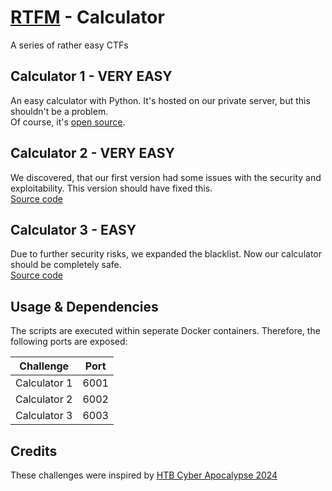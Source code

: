 # [RTFM](../README.md) - Calculator
A series of rather easy CTFs


## Calculator 1 - VERY EASY

An easy calculator with Python. It's hosted on our private server, but this shouldn't be a problem.\
Of course, it's [open source](./calculator1/files/challenge.py).

## Calculator 2 - VERY EASY

We discovered, that our first version had some issues with the security and exploitability. This version should have fixed this.\
[Source code](./calculator2/files/challenge.py)

## Calculator 3 - EASY

Due to further security risks, we expanded the blacklist. Now our calculator should be completely safe.\
[Source code](./calculator3/files/challenge.py)

## Usage & Dependencies

The scripts are executed within seperate Docker containers. Therefore, the following ports are exposed:

|  Challenge   | Port |
|:------------:|:----:|
| Calculator 1 | 6001 |
| Calculator 2 | 6002 |
| Calculator 3 | 6003 |


## Credits
These challenges were inspired by [HTB Cyber Apocalypse 2024](https://ctf.hackthebox.com/event/details/cyber-apocalypse-2024-hacker-royale-1386)